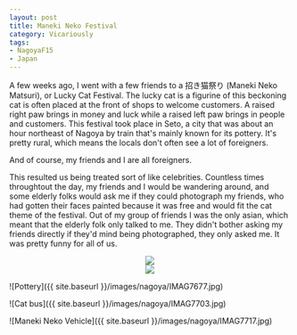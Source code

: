```yaml
---
layout: post
title: Maneki Neko Festival
category: Vicariously
tags:
- NagoyaF15
- Japan
---
```


A few weeks ago, I went with a few friends to a 招き猫祭り (Maneki Neko Matsuri), or Lucky Cat Festival. The lucky cat is a figurine of this beckoning cat is often placed at the front of shops to welcome customers. A raised right paw brings in money and luck while a raised left paw brings in people and customers. This festival took place in Seto, a city that was about an hour northeast of Nagoya by train that's mainly known for its pottery. It's pretty rural, which means the locals don't often see a lot of foreigners. 

And of course, my friends and I are all foreigners. 

This resulted us being treated sort of like celebrities. Countless times throughtout the day, my friends and I would be wandering around, and some elderly folks would ask me if they could photograph my friends, who had gotten their faces painted because it was free and would fit the cat theme of the festival. Out of my group of friends I was the only asian, which meant that the elderly folk only talked to me. They didn't bother asking my friends directly if they'd mind being photographed, they only asked me. It was pretty funny for all of us. 

<div class="row">
  <div class="col-sm-12 col-md-6" align="center">
    <img src="{{ site.baseurl }}/images/nagoya/IMAG7656.jpg"> 
  </div>
  <div class="col-sm-12 col-md-6" align="center">
    <img src="{{ site.baseurl }}/images/nagoya/IMAG7694.jpg">
  </div>
</div>

![Pottery]({{ site.baseurl }}/images/nagoya/IMAG7677.jpg)


![Cat bus]({{ site.baseurl }}/images/nagoya/IMAG7703.jpg)

![Maneki Neko Vehicle]({{ site.baseurl }}/images/nagoya/IMAG7717.jpg)
